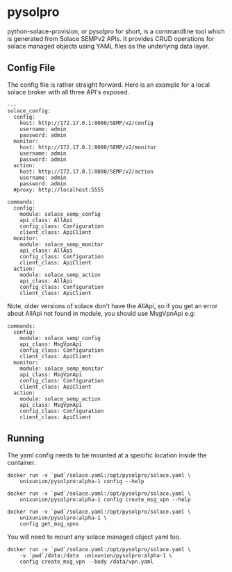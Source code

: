 # pysolpro

python-solace-provision, or pysolpro for short, is a commandline tool which is generated from Solace SEMPv2 APIs. It provides CRUD operations for solace managed objects using YAML files as the underlying data layer.

## Config File

The config file is rather straight forward. Here is an example for a local solace broker with all three
API's exposed.

    ---
    solace_config:
      config:
        host: http://172.17.0.1:8080/SEMP/v2/config
        username: admin
        password: admin
      monitor:
        host: http://172.17.0.1:8080/SEMP/v2/monitor
        username: admin
        password: admin
      action:
        host: http://172.17.0.1:8080/SEMP/v2/action
        username: admin
        password: admin
      #proxy: http://localhost:5555
    
    commands:
      config:
        module: solace_semp_config
        api_class: AllApi
        config_class: Configuration
        client_class: ApiClient
      monitor:
        module: solace_semp_monitor
        api_class: AllApi
        config_class: Configuration
        client_class: ApiClient
      action:
        module: solace_semp_action
        api_class: AllApi
        config_class: Configuration
        client_class: ApiClient
    
Note, older versions of solace don't have the AllApi, so if you get an error about AllApi not found in module, you should use MsgVpnApi e.g:

    commands:
      config:
        module: solace_semp_config
        api_class: MsgVpnApi
        config_class: Configuration
        client_class: ApiClient
      monitor:
        module: solace_semp_monitor
        api_class: MsgVpnApi
        config_class: Configuration
        client_class: ApiClient
      action:
        module: solace_semp_action
        api_class: MsgVpnApi
        config_class: Configuration
        client_class: ApiClient

## Running

The yaml config needs to be mounted at a specific location inside the container.

    docker run -v `pwd`/solace.yaml:/opt/pysolpro/solace.yaml \
        unixunion/pysolpro:alpha-1 config --help

    docker run -v `pwd`/solace.yaml:/opt/pysolpro/solace.yaml \
        unixunion/pysolpro:alpha-1 config create_msg_vpn --help

    docker run -v `pwd`/solace.yaml:/opt/pysolpro/solace.yaml \
        unixunion/pysolpro:alpha-1 \
        config get_msg_vpns

You will need to mount any solace managed object yaml too.

    docker run -v `pwd`/solace.yaml:/opt/pysolpro/solace.yaml \
        -v `pwd`/data:/data  unixunion/pysolpro:alpha-1 \
        config create_msg_vpn --body /data/vpn.yaml

